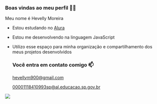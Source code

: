 ### Boas vindas ao meu perfil 🖤💋

Meu nome é Hevelly Moreira

- Estou estudando no [Alura](https://www.alura.com.br)
- Estou me desenvolvendo na linguagem JavaScript
- Utilizo esse espaço para minha organização e compartilhamento dos meus projetos desenvolvidos

  ### Você entra em contato comigo 📫

  hevellym900@gmail.com
  
  00001118410993sp@al.educacao.sp.gov.br

 ![](https://tenor.com/bOteD.gif)

